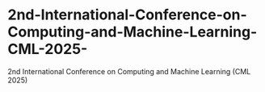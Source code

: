 # 2nd-International-Conference-on-Computing-and-Machine-Learning-CML-2025-
2nd International Conference on Computing and Machine Learning (CML 2025)
